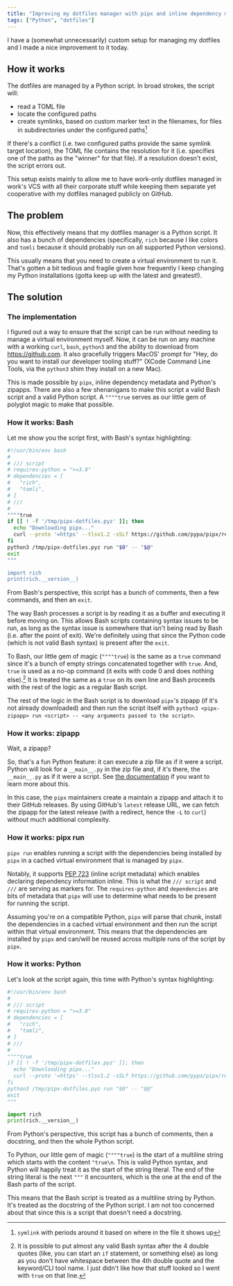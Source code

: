 ```yaml
---
title: "Improving my dotfiles manager with pipx and inline dependency metadata"
tags: ["Python", "dotfiles"]
---
```


I have a (somewhat unnecessarily) custom setup for managing my dotfiles and I made a nice improvement to it today.

## How it works

The dotfiles are managed by a Python script. In broad strokes, the script will:

- read a TOML file
- locate the configured paths
- create symlinks, based on custom marker text in the filenames, for files in subdirectories under the configured paths[^1]

If there's a conflict (i.e. two configured paths provide the same symlink target location), the TOML file contains the resolution for it (i.e. specifies one of the paths as the "winner" for that file). If a resolution doesn't exist, the script errors out.

This setup exists mainly to allow me to have work-only dotfiles managed in work's VCS with all their corporate stuff while keeping them separate yet cooperative with my dotfiles managed publicly on GitHub.

## The problem

Now, this effectively means that my dotfiles manager is a Python script. It also has a bunch of dependencies (specifically, `rich` because I like colors and `tomli` because it should probably run on all supported Python versions).

This usually means that you need to create a virtual environment to run it. That's gotten a bit tedious and fragile given how frequently I keep changing my Python installations (gotta keep up with the latest and greatest!).

## The solution

### The implementation

I figured out a way to ensure that the script can be run without needing to manage a virtual environment myself. Now, it can be run on any machine with a working `curl`, `bash`, `python3` and the ability to download from https://github.com. It also gracefully triggers MacOS' prompt for "Hey, do you want to install our developer tooling stuff?" (XCode Command Line Tools, via the `python3` shim they install on a new Mac).

This is made possible by `pipx`, inline dependency metadata and Python's zipapps. There are also a few shenanigans to make this script a valid Bash script and a valid Python script. A `""""true` serves as our little gem of polyglot magic to make that possible.

### How it works: Bash

Let me show you the script first, with Bash's syntax highlighting:

```bash
#!/usr/bin/env bash
#
# /// script
# requires-python = ">=3.8"
# dependencies = [
#   "rich",
#   "tomli",
# ]
# ///
#
""""true
if [[ ! -f '/tmp/pipx-dotfiles.pyz' ]]; then
  echo "Downloading pipx..."
  curl --proto '=https' --tlsv1.2 -sSLf https://github.com/pypa/pipx/releases/latest/download/pipx.pyz -o /tmp/pipx-dotfiles.pyz
fi
python3 /tmp/pipx-dotfiles.pyz run "$0" -- "$@"
exit
"""

import rich
print(rich.__version__)
```

From Bash's perspective, this script has a bunch of comments, then a few commands, and then an `exit`.

The way Bash processes a script is by reading it as a buffer and executing it before moving on. This allows Bash scripts containing syntax issues to be run, as long as the syntax issue is somewhere that isn't being read by Bash (i.e. after the point of exit). We're definitely using that since the Python code (which is not valid Bash syntax) is present after the `exit`.

To Bash, our little gem of magic (`""""true`) is the same as a `true` command since it's a bunch of empty strings concatenated together with `true`. And, `true` is used as a no-op command (it exits with code 0 and does nothing else).[^2] It is treated the same as a `true` on its own line and Bash proceeds with the rest of the logic as a regular Bash script.

The rest of the logic in the Bash script is to download `pipx`'s zipapp (if it's not already downloaded) and then run the script itself with `python3 <pipx-zipapp> run <script> -- <any arguments passed to the script>`.

### How it works: zipapp

Wait, a zipapp?

So, that's a fun Python feature: it can execute a zip file as if it were a script. Python will look for a `__main__.py` in the zip file and, if it's there, the `__main__.py` as if it were a script. See [the documentation](https://docs.python.org/3/library/zipapp.html) if you want to learn more about this.

In this case, the `pipx` maintainers create a maintain a zipapp and attach it to their GitHub releases. By using GitHub's `latest` release URL, we can fetch the zipapp for the latest release (with a redirect, hence the `-L` to `curl`) without much additional complexity.

### How it works: pipx run

`pipx run` enables running a script with the dependencies being installed by `pipx` in a cached virtual environment that is managed by `pipx`.

Notably, it supports [PEP 723](https://peps.python.org/pep-0723/) (inline script metadata) which enables declaring dependency information inline. This is what the `/// script` and `///` are serving as markers for. The `requires-python` and `dependencies` are bits of metadata that `pipx` will use to determine what needs to be present for running the script.

Assuming you're on a compatible Python, `pipx` will parse that chunk, install the dependencies in a cached virtual environment and then run the script within that virtual environment. This means that the dependencies are installed by `pipx` and can/will be reused across multiple runs of the script by `pipx`.

### How it works: Python

Let's look at the script again, this time with Python's syntax highlighting:

```python
#!/usr/bin/env bash
#
# /// script
# requires-python = ">=3.8"
# dependencies = [
#   "rich",
#   "tomli",
# ]
# ///
#
""""true
if [[ ! -f '/tmp/pipx-dotfiles.pyz' ]]; then
  echo "Downloading pipx..."
  curl --proto '=https' --tlsv1.2 -sSLf https://github.com/pypa/pipx/releases/latest/download/pipx.pyz -o /tmp/pipx-dotfiles.pyz
fi
python3 /tmp/pipx-dotfiles.pyz run "$0" -- "$@"
exit
"""

import rich
print(rich.__version__)
```

From Python's perspective, this script has a bunch of comments, then a docstring, and then the whole Python script.

To Python, our little gem of magic (`""""true`) is the start of a multiline string which starts with the content `"true\n`. This is valid Python syntax, and Python will happily treat it as the start of the string literal. The end of the string literal is the next `"""` it encounters, which is the one at the end of the Bash parts of the script.

This means that the Bash script is treated as a multiline string by Python. It's treated as the docstring of the Python script. I am not too concerned about that since this is a script that doesn't need a docstring.

[^1]: `symlink` with periods around it based on where in the file it shows up
[^2]: It is possible to put almost any valid Bash syntax after the 4 double quotes (like, you can start an `if` statement, or something else) as long as you don't have whitespace between the 4th double quote and the keyword/CLI tool name. I just didn't like how that stuff looked so I went with `true` on that line.
